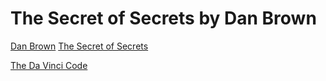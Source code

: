  # The Secret of Secrets by Dan Brown
 
[Dan Brown](https://en.wikipedia.org/wiki/Dan_Brown)
[The Secret of Secrets](https://en.wikipedia.org/wiki/The_Secret_of_Secrets_(Brown_novel))

[The Da Vinci Code](https://en.wikipedia.org/wiki/The_Da_Vinci_Code)



[^RobertLangdon]: [Robert Langdon](https://en.wikipedia.org/wiki/Robert_Langdon) is a fictional Harvard professor of symbology and religious iconology created by Dan Brown. He is the protagonist in novels like Angels & Demons, The Da Vinci Code, The Lost Symbol, Inferno, Origin, and The Secret of Secrets. Known for his intellect, eidetic memory, and claustrophobia, Langdon deciphers ancient symbols and codes to unravel conspiracies tied to history, art, and religion. His character blends scholarly precision with action-driven investigation, often placing him in high-stakes global mysteries.